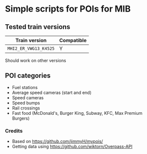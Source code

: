 # Simple scripts for POIs for MIB

## Tested train versions
| Train version         | Compatible |
|-----------------------|------------|
| `MHI2_ER_VWG13_K4525` | Y          |

Should work on other versions

## POI categories
- Fuel stations
- Average speed cameras (start and end)
- Speed cameras
- Speed bumps
- Rail crossings
- Fast food (McDonald's, Burger King, Subway, KFC, Max Premium Burgers)

### Credits

  - Based on https://github.com/jimmyH/mypois/
  - Getting data using https://github.com/wiktorn/Overpass-API
